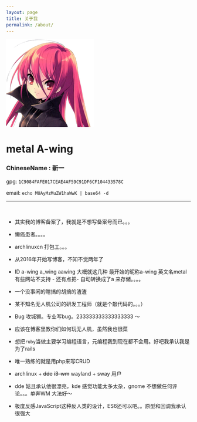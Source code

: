 ```yaml
---
layout: page
title: 关于我
permalink: /about/
---
```


![Avatar](/assets/avatar.png)

# metal A-wing
### ChineseName : 新一

gpg: `1C9084FAFE017CEAE4AF59C91DF6CF104433578C`

email: `echo MUAyMzMuZW1haWwK | base64 -d`
* * *

<br/>

* 其实我的博客备案了，我就是不想写备案号而已。。。

* 懒癌患者。。。。

* archlinuxcn 打包工。。。

* 从2016年开始写博客，不知不觉两年了

* ID a-wing a_wing aawing 大概就这几种 最开始的昵称a-wing 英文名metal 有些网站不支持 - 还有点把- 自动转换成了a 来存储。。。。

* 一个没事闲的瞎搞的胡搞的渣渣

* 某不知名无人机公司的研发工程师（就是个敲代码的。。。）

* Bug 攻城狮。专业写bug。233333333333333333 ～

* 应该在博客里教你们如何玩无人机，虽然我也很菜

* 想把`ruby`当做主要学习编程语言，元编程我到现在都不会用。好吧我承认我是为了rails

* 唯一熟练的就是用php来写CRUD

* archlinux + ~~dde~~ ~~i3-wm~~ wayland + sway 用户

* dde 姑且承认他很漂亮，kde 感觉功能太多太杂，gnome 不想做任何评论。。。单奔WM 大法好～

* 极度反感JavaScript这种反人类的设计，ES6还可以吧。。原型和回调我承认很强大

